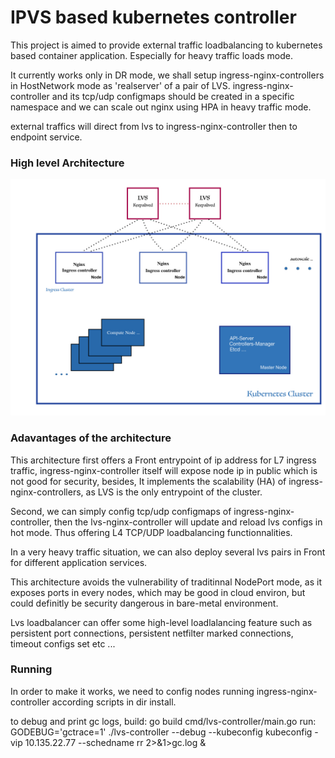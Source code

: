 # IPVS based kubernetes controller

This project is aimed to provide external traffic loadbalancing to kubernetes based container application.
Especially for heavy traffic loads mode.

It currently works only in DR mode, we shall setup ingress-nginx-controllers in HostNetwork mode as 'realserver' of a pair of LVS.
ingress-nginx-controller and its tcp/udp configmaps should be created in a specific namespace
and we can scale out nginx using HPA in heavy traffic mode.

external traffics will direct from lvs to ingress-nginx-controller then to endpoint service.


### High level Architecture
![Architecture](./docs/lvs.jpeg "Architecture")


### Adavantages of the architecture
This architecture first offers a Front entrypoint of ip address for L7 ingress traffic, ingress-nginx-controller itself will expose node ip in public which is not good for security,
besides, It implements the scalability (HA) of ingress-nginx-controllers, as LVS is the only entrypoint of the cluster.

Second, we can simply config tcp/udp configmaps of ingress-nginx-controller, then the lvs-nginx-controller will update and reload lvs
configs in hot mode. Thus offering L4 TCP/UDP loadbalancing functionnalities.

In a very heavy traffic situation, we can also deploy several lvs pairs in Front for different application services.

This architecture avoids the vulnerability of traditinnal NodePort mode, as it exposes ports in every nodes, which may be
good in cloud environ, but could definitly be security dangerous in bare-metal environment.

Lvs loadbalancer can offer some high-level loadlalancing feature such as persistent port connections, persistent netfilter marked connections, timeout configs set etc ...

### Running
In order to make it works, we need to config nodes running ingress-nginx-controller according scripts in dir install.

to debug and print gc logs, 
  	build:
		go build cmd/lvs-controller/main.go
	run:
		GODEBUG='gctrace=1' ./lvs-controller --debug --kubeconfig kubeconfig -vip 10.135.22.77 --schedname rr 2>&1>gc.log &
